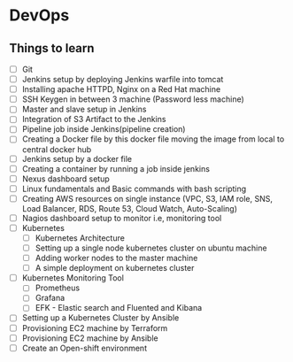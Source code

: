 # DevOps

## Things to learn

- [ ] Git
- [ ] Jenkins setup by deploying Jenkins warfile into tomcat
- [ ] Installing apache HTTPD, Nginx on a Red Hat machine
- [ ] SSH Keygen in between 3 machine (Password less machine)
- [ ] Master and slave setup in Jenkins
- [ ] Integration of S3 Artifact to the Jenkins
- [ ] Pipeline job inside Jenkins(pipeline creation)
- [ ] Creating a Docker file by this docker file moving the image from local to central docker hub
- [ ] Jenkins setup by a docker file
- [ ] Creating a container by running a job inside jenkins
- [ ] Nexus dashboard setup
- [ ] Linux fundamentals and Basic commands with bash scripting
- [ ] Creating AWS resources on single instance (VPC, S3, IAM role, SNS, Load Balancer, RDS, Route 53, Cloud Watch, Auto-Scaling)
- [ ] Nagios dashboard setup to monitor i.e, monitoring tool
- [ ] Kubernetes
  - [ ] Kubernetes Architecture
  - [ ] Setting up a single node kubernetes cluster on ubuntu machine
  - [ ] Adding worker nodes to the master machine
  - [ ] A simple deployment on kubernetes cluster
- [ ] Kubernetes Monitoring Tool
  - [ ] Prometheus
  - [ ] Grafana
  - [ ] EFK - Elastic search and Fluented and Kibana
- [ ] Setting up a Kubernetes Cluster by Ansible
- [ ] Provisioning EC2 machine by Terraform
- [ ] Provisioning EC2 machine by Ansible
- [ ] Create an Open-shift environment

